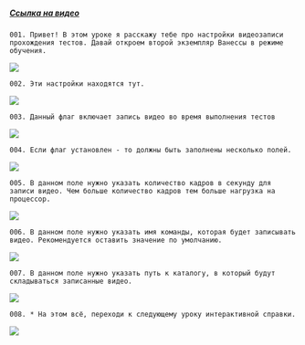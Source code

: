 ﻿##### [Ссылка на видео](https://youtu.be/ehm73i11fr4)

	001. Привет! В этом уроке я расскажу тебе про настройки видеозаписи прохождения тестов. Давай откроем второй экземпляр Ванессы в режиме обучения.

![](https://vanessa-files.do.bit-erp.ru/Doc/1.2.040.1/MD/Глава02/images/000_ЗакладкаСервисОтчетыОЗапускеСценариевВидеозапись.png)

	002. Эти настройки находятся тут.

![](https://vanessa-files.do.bit-erp.ru/Doc/1.2.040.1/MD/Глава02/images/009_ЗакладкаСервисОтчетыОЗапускеСценариевВидеозапись.png)

	003. Данный флаг включает запись видео во время выполнения тестов

![](https://vanessa-files.do.bit-erp.ru/Doc/1.2.040.1/MD/Глава02/images/014_ЗакладкаСервисОтчетыОЗапускеСценариевВидеозапись.png)

	004. Если флаг установлен - то должны быть заполнены несколько полей.

![](https://vanessa-files.do.bit-erp.ru/Doc/1.2.040.1/MD/Глава02/images/018_ЗакладкаСервисОтчетыОЗапускеСценариевВидеозапись.png)

	005. В данном поле нужно указать количество кадров в секунду для записи видео. Чем больше количество кадров тем больше нагрузка на процессор.

![](https://vanessa-files.do.bit-erp.ru/Doc/1.2.040.1/MD/Глава02/images/021_ЗакладкаСервисОтчетыОЗапускеСценариевВидеозапись.png)

	006. В данном поле нужно указать имя команды, которая будет записывать видео. Рекомендуется оставить значение по умолчанию.

![](https://vanessa-files.do.bit-erp.ru/Doc/1.2.040.1/MD/Глава02/images/026_ЗакладкаСервисОтчетыОЗапускеСценариевВидеозапись.png)

	007. В данном поле нужно указать путь к каталогу, в который будут складываться записанные видео.

![](https://vanessa-files.do.bit-erp.ru/Doc/1.2.040.1/MD/Глава02/images/031_ЗакладкаСервисОтчетыОЗапускеСценариевВидеозапись.png)

	008. * На этом всё, переходи к следующему уроку интерактивной справки.

![](https://vanessa-files.do.bit-erp.ru/Doc/1.2.040.1/MD/Глава02/images/034_ЗакладкаСервисОтчетыОЗапускеСценариевВидеозапись.png)
